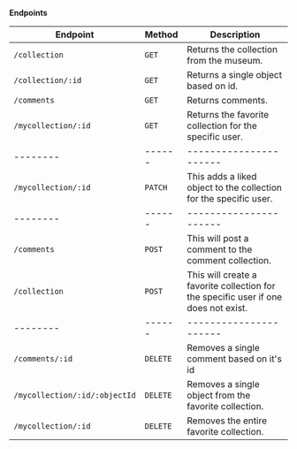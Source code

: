 **Endpoints**

| Endpoint                      | Method   | Description                                                                         |
| ----------------------------- | -------- | ----------------------------------------------------------------------------------- |
| `/collection`                 | `GET`    | Returns the collection from the museum.                                             |
| `/collection/:id`             | `GET`    | Returns a single object based on id.                                                |
| `/comments`                   | `GET`    | Returns comments.                                                                   |
| `/mycollection/:id`           | `GET`    | Returns the favorite collection for the specific user.                              |
| --------                      | ------   | ----------------------                                                              |
| `/mycollection/:id`           | `PATCH`  | This adds a liked object to the collection for the specific user.                   |
| --------                      | ------   | ----------------------                                                              |
| `/comments`                   | `POST`   | This will post a comment to the comment collection.                                 |
| `/collection`                 | `POST`   | This will create a favorite collection for the specific user if one does not exist. |
| --------                      | ------   | ----------------------                                                              |
| `/comments/:id`               | `DELETE` | Removes a single comment based on it's id                                           |
| `/mycollection/:id/:objectId` | `DELETE` | Removes a single object from the favorite collection.                               |
| `/mycollection/:id`           | `DELETE` | Removes the entire favorite collection.                                             |
